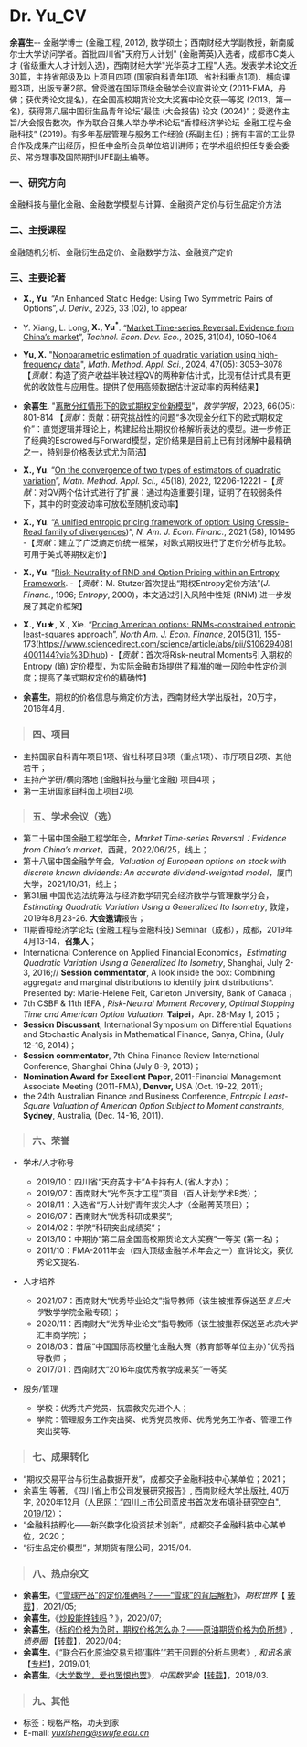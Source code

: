 # Dr. Yu_CV

**余喜生**-- 金融学博士 (金融工程, 2012), 数学硕士；西南财经大学副教授，新南威尔士大学访问学者。首批四川省"天府万人计划" (金融菁英)入选者，成都市C类人才 (省级重大人才计划入选)，西南财经大学"光华英才工程"人选。发表学术论文近30篇，主持省部级及以上项目四项 (国家自科青年1项、省社科重点1项)、横向课题3项，出版专著2部。曾受邀在国际顶级金融学会议宣讲论文 (2011-FMA，丹佛；获优秀论文提名)，在全国高校期货论文大奖赛中论文获一等奖 (2013，第一名)，获得第八届中国衍生品青年论坛“最佳 (大会报告) 论文 (2024)”；受邀作主旨/大会报告数次，作为联合召集人举办学术论坛“香樟经济学论坛-金融工程与金融科技” (2019)。有多年基层管理与服务工作经验 (系副主任)；拥有丰富的工业界合作及成果产出经历，担任中金所会员单位培训讲师；在学术组织担任专委会委员、常务理事及国际期刊IJFE副主编等。

### 一、研究方向
金融科技与量化金融、金融数学模型与计算、金融资产定价与衍生品定价方法

### 二、主授课程
金融随机分析、金融衍生品定价、金融数学方法、金融资产定价     

### 三、主要论著
- **X., Yu**. “An Enhanced Static Hedge: Using Two Symmetric Pairs of Options”, *J. Deriv.*, 2025, 33 (02), to appear
- Y. Xiang, L. Long, **X., Yu<sup>*</sup>**. “[Market Time-series Reversal: Evidence from China’s market](https://doi.org/10.3846/tede.2025.22634)”, *Technol. Econ. Dev. Eco.*, 2025, 31(04), 1050-1064
- **Yu, X.** "[Nonparametric estimation of quadratic variation using high-frequency data](https://onlinelibrary.wiley.com/doi/10.1002/mma.6863)", *Math. Method. Appl. Sci.*, 2024, 47(05): 3053–3078
  【*贡献*：构造了资产收益半鞅过程QV的两种新估计式，比现有估计式具有更优的收敛性与应用性。提供了使用高频数据估计波动率的两种结果】
- **余喜生**. "[离散分红情形下的欧式期权定价新模型](https://doi.org/10.12386/A20200164)"，*数学学报*，2023, 66(05): 801-814
  【*贡献*：贡献：研究挑战性的问题“多次现金分红下的欧式期权定价”：直觉逻辑并理论上，构建起给出期权价格解析表达的模型。进一步修正了经典的Escrowed与Forward模型，定价结果是目前上已有封闭解中最精确之一，特别是价格表达式尤为简洁】
- **X., Yu**. “[On the convergence of two types of estimators of quadratic variation](https://doi.org/10.1002/mma.8007)”, *Math. Method. Appl. Sci.,* 45(18), 2022, 12206-12221 
   -【*贡献*：对QV两个估计式进行了扩展：通过构造重要引理，证明了在较弱条件下，其中的时变波动率可放松至随机波动率】
- **X., Yu**. “[A unified entropic pricing framework of option: Using Cressie-Read family of divergences](https://doi.org/10.1016/j.najef.2021.101495))”, *N. Am. J. Econ. Financ.*, 2021 (58), 101495
   -【*贡献*：建立了广泛熵定价统一框架，对欧式期权进行了定价分析与比较。可用于美式等期权定价】
  
- **X., Yu**. “[Risk-Neutrality of RND and Option Pricing within an Entropy Framework](https://www.mdpi.com/1099-4300/20/5/369).
  -【*贡献*：M. Stutzer首次提出“期权Entropy定价方法”(*J. Financ.*, 1996; *Entropy*, 2000)，本文通过引入风险中性矩 (RNM) 进一步发展了其定价框架】

- **X., Yu★**, X., Xie. “[Pricing American options: RNMs-constrained entropic least-squares approach](https://www.researchgate.net/publication/268693877_Pricing_American_options_RNMs-constrained_entropic_least-squares_approach)”, *North Am. J. Econ. Finance*, 2015(31), 155-173(https://www.sciencedirect.com/science/article/abs/pii/S1062940814001144?via%3Dihub) 
  -【*贡献*：首次将Risk-neutral Moments引入期权的Entropy (熵) 定价模型，为实际金融市场提供了精准的唯一风险中性定价测度；提高了美式期权定价的精确性】

- **余喜生**，期权的价格信息与熵定价方法，西南财经大学出版社，20万字，2016年4月.

> ### 四、项目

- 主持国家自科青年项目1项、省社科项目3项（重点1项）、市厅项目2项、其他若干；  
- 主持产学研/横向落地 (金融科技与量化金融) 项目4项；  
- 第一主研国家自科面上项目2项.

> ### 五、学术会议（选）

- 第二十届中国金融工程学年会，*Market Time-series Reversal：Evidence from China’s market*，西藏，2022/06/25，线上； 
- 第十八届中国金融学年会，*Valuation of European options on stock with discrete known dividends: An accurate dividend-weighted model*，厦门大学，2021/10/31，线上；  
- 第31届 中国优选法统筹法与经济数学研究会经济数学与管理数学分会，*Estimating Quadratic Variation Using a Generalized Ito Isometry*, 敦煌，2019年8月23-26. **大会邀请**报告；  
- 11期香樟经济学论坛 (金融工程与金融科技) Seminar（成都），成都，2019年4月13-14，**召集人**；  
- International Conference on Applied Financial Economics，*Estimating Quadratic Variation Using a Generalized Ito Isometry*, Shanghai, July 2-3, 2016;// **Session commentator**, A look inside the box: Combining aggregate and marginal distributions to identify joint distributions*. Presented by: Marie-Helene Felt, Carleton University, Bank of Canada；  
- 7th CSBF & 11th IEFA , *Risk-Neutral Moment Recovery, Optimal Stopping Time and American Option Valuation*. **Taipei**，Apr. 28-May 1, 2015；  
- **Session Discussant**, International Symposium on Differential Equations and Stochastic Analysis in Mathematical Finance, Sanya, China, (July 12-16, 2014)；  
- **Session commentator**, 7th China Finance Review International Conference, Shanghai China (July 8-9, 2013)；  
- **Nomination Award for Excellent Paper**, 2011-Financial Management Associate Meeting (2011-FMA), **Denver,** USA (Oct. 19-22, 2011);   
- the 24th Australian Finance and Business Conference, *Entropic Least-Square Valuation of American Option Subject to Moment constraints*, **Sydney**, Australia, (Dec. 14-16, 2011).

> ### 六、荣誉

- 学术/人才称号
  - 2019/10：四川省“天府英才卡”A卡持有人 (省人才办)；
  - 2019/07：西南财大“光华英才工程”项目（百人计划学术B类）；
  - 2018/11：入选省“万人计划”青年拔尖人才（金融菁英项目）；
  - 2016/07：西南财大“优秀科研成果奖”;
  - 2014/02：学院“科研突出成绩奖”；
  - 2013/10：中期协“第二届全国高校期货论文大奖赛”一等奖 (第一名)；
  - 2011/10：FMA-2011年会（四大顶级金融学术年会之一）宣讲论文，获优秀论文提名.

- 人才培养
  - 2021/07：西南财大“优秀毕业论文”指导教师（该生被推荐保送至*复旦大学*数学学院金融专硕）；
  - 2020/11：西南财大“优秀毕业论文”指导教师（该生被推荐保送至*北京大学*汇丰商学院）；
  - 2018/03：首届“中国国际高校量化金融大赛（教育部等单位主办）”优秀指导教师；
  - 2017/01：西南财大“2016年度优秀教学成果奖”一等奖.

- 服务/管理
  - 学校：优秀共产党员、抗震救灾先进个人；
  - 学院：管理服务工作突出奖、优秀党员教师、优秀党务工作者、管理工作突出奖等.  

> ### 七、成果转化

- “期权交易平台与衍生品数据开发”，成都交子金融科技中心某单位；2021；
- 余喜生 等著, 《四川省上市公司发展研究报告》, 西南财经大学出版社, 40万字, 2020年12月（[人民网：“四川上市公司蓝皮书首次发布填补研究空白", 2019/12](http://k.sina.com.cn/article_6456450127_180d59c4f02000rzv7.html”)）；  
- “金融科技孵化——新兴数字化投资技术创新”，成都交子金融科技中心某单位，2020；
- “衍生品定价模型”，某期货有限公司，2015/04.

> ### 八、热点杂文

- **余喜生**，《[“雪球产品”的定价准确吗？——“雪球”的背后解析](https://mp.weixin.qq.com/s?__biz=MzUzNjUxNTE4NA==&mid=2247484093&idx=1&sn=df8fc125026035fb4817368cc392c9b1&chksm=faf445a2cd83ccb4a1f217d2fa44e67d971b0b23e1d515111242f1dd092c3896a2e47c763c21&token=641027228&lang=zh_CN#rd)》，*期权世界*【 [转载](https://mp.weixin.qq.com/s?__biz=MzA4MTMyNjIyNw==&amp;mid=2650935834&amp;idx=1&amp;sn=c16f00c84cdc0d4c25c5bb6dbc4893f9&token=641027228&lang=zh_CN#rd)】，2021/05;
- **余喜生**，《[炒股能挣钱吗](https://mp.weixin.qq.com/s?__biz=MzUzNjUxNTE4NA==&mid=2247484071&idx=1&sn=d3c367c56b38f0f4460bc3e24f8e2aef&chksm=faf445b8cd83ccae9d3e63aa661deae91e7ea325628d6749aec78e7ecf8d68eb00e898650675&token=1350031870&lang=zh_CN#rd)？》，2020/07;
- **余喜生**，《[标的价格为负时，期权价格怎么办？——原油期货价格为负所想](https://mp.weixin.qq.com/s?__biz=MzUzNjUxNTE4NA==&mid=2247484058&idx=1&sn=dacd17d754903df4da6d4fd41121098b&chksm=faf44585cd83cc93dd4f32cd55d90c0a2532574dbae558ea14fcd8a4b1da1b8b346057595c66&token=641027228&lang=zh_CN#rd)》, *债券圈*  【[转载](https://mp.weixin.qq.com/s?__biz=MjM5MzUxMjc4Mg==&amp;mid=2649702308&amp;idx=3&amp;sn=5da96d23be60dc112c59ad72d2511466&token=646806806&lang=zh_CN#rd)】，2020/04;  
- **余喜生**，《[“联合石化原油交易亏损‘事件’”若干问题的分析与思考](https://mp.weixin.qq.com/s?__biz=MzUzNjUxNTE4NA==&mid=2247483998&idx=1&sn=89c174d8eb5229bd24e1f52fd86beb40&chksm=faf44541cd83cc579782cadaea6e2eedd1d45822e72e59489674ee81c6189fb8514455d359a0&token=641027228&lang=zh_CN#rd)》, *和讯名家*【[专栏](http://options.hexun.com/2019-01-02/195740909.html)】，2019/01;  
- **余喜生**，《[大学数学，爱也罢恨也罢](https://mp.weixin.qq.com/s?__biz=MzUzNjUxNTE4NA==&mid=2247483921&idx=1&sn=719928ebf1d5dedaa4fd02986b8159cc&chksm=faf4450ecd83cc18690b91b8b84c93be923594fcca917352eb750c783e5f5d14726d7162bd11&token=641027228&lang=zh_CN#rd)》，*中国数学会*【[转载](https://mp.weixin.qq.com/s?__biz=MzIxNTk0MzMwOQ==&amp;mid=2247485924&amp;idx=1&amp;sn=56657a88228499285ae2bfcab6a7f14d&token=641027228&lang=zh_CN#rd)】，2018/03.

> ### 九、其他

- 标签：规格严格，功夫到家
- E-mail: *<u>yuxisheng@swufe.edu.cn</u>*


